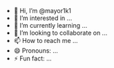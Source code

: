 - 👋 Hi, I’m @mayor1k1
- 👀 I’m interested in ...
- 🌱 I’m currently learning ...
- 💞️ I’m looking to collaborate on ...
- 📫 How to reach me ...
- 😄 Pronouns: ...
- ⚡ Fun fact: ...

<!---
mayor1k1/mayor1k1 is a ✨ special ✨ repository because its `README.md` (this file) appears on your GitHub profile.
You can click the Preview link to take a look at your changes.
